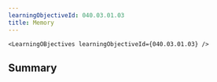 ```yaml
---
learningObjectiveId: 040.03.01.03
title: Memory
---
```


```tsx eval
<LearningOBjectives learningObjectiveId={040.03.01.03} />
```

## Summary
